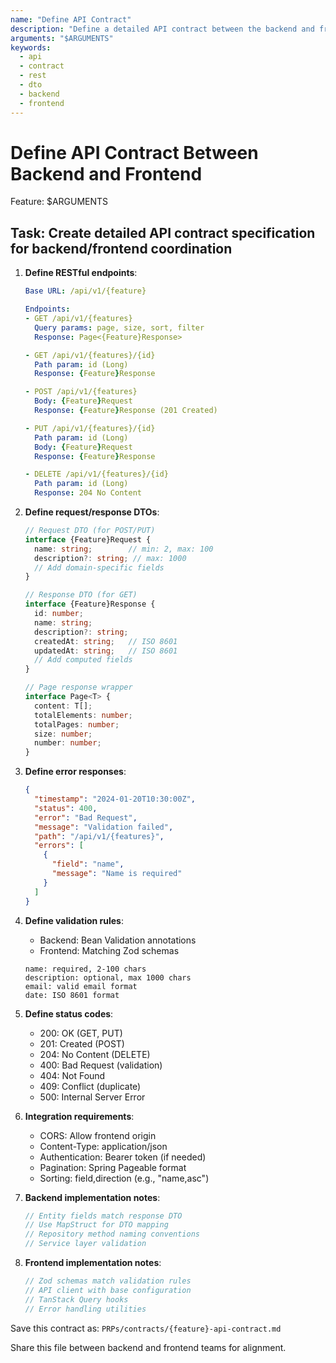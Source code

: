 ```yaml
---
name: "Define API Contract"
description: "Define a detailed API contract between the backend and frontend for a given feature, including RESTful endpoints and DTOs."
arguments: "$ARGUMENTS"
keywords:
  - api
  - contract
  - rest
  - dto
  - backend
  - frontend
---
```


# Define API Contract Between Backend and Frontend

Feature: $ARGUMENTS

## Task: Create detailed API contract specification for backend/frontend coordination

1. **Define RESTful endpoints**:

   ```yaml
   Base URL: /api/v1/{feature}

   Endpoints:
   - GET /api/v1/{features}
     Query params: page, size, sort, filter
     Response: Page<{Feature}Response>

   - GET /api/v1/{features}/{id}
     Path param: id (Long)
     Response: {Feature}Response

   - POST /api/v1/{features}
     Body: {Feature}Request
     Response: {Feature}Response (201 Created)

   - PUT /api/v1/{features}/{id}
     Path param: id (Long)
     Body: {Feature}Request
     Response: {Feature}Response

   - DELETE /api/v1/{features}/{id}
     Path param: id (Long)
     Response: 204 No Content
   ```

2. **Define request/response DTOs**:

   ```typescript
   // Request DTO (for POST/PUT)
   interface {Feature}Request {
     name: string;        // min: 2, max: 100
     description?: string; // max: 1000
     // Add domain-specific fields
   }

   // Response DTO (for GET)
   interface {Feature}Response {
     id: number;
     name: string;
     description?: string;
     createdAt: string;   // ISO 8601
     updatedAt: string;   // ISO 8601
     // Add computed fields
   }

   // Page response wrapper
   interface Page<T> {
     content: T[];
     totalElements: number;
     totalPages: number;
     size: number;
     number: number;
   }
   ```

3. **Define error responses**:

   ```json
   {
     "timestamp": "2024-01-20T10:30:00Z",
     "status": 400,
     "error": "Bad Request",
     "message": "Validation failed",
     "path": "/api/v1/{features}",
     "errors": [
       {
         "field": "name",
         "message": "Name is required"
       }
     ]
   }
   ```

4. **Define validation rules**:
   - Backend: Bean Validation annotations
   - Frontend: Matching Zod schemas

   ```
   name: required, 2-100 chars
   description: optional, max 1000 chars
   email: valid email format
   date: ISO 8601 format
   ```

5. **Define status codes**:
   - 200: OK (GET, PUT)
   - 201: Created (POST)
   - 204: No Content (DELETE)
   - 400: Bad Request (validation)
   - 404: Not Found
   - 409: Conflict (duplicate)
   - 500: Internal Server Error

6. **Integration requirements**:
   - CORS: Allow frontend origin
   - Content-Type: application/json
   - Authentication: Bearer token (if needed)
   - Pagination: Spring Pageable format
   - Sorting: field,direction (e.g., "name,asc")

7. **Backend implementation notes**:

   ```java
   // Entity fields match response DTO
   // Use MapStruct for DTO mapping
   // Repository method naming conventions
   // Service layer validation
   ```

8. **Frontend implementation notes**:
   ```typescript
   // Zod schemas match validation rules
   // API client with base configuration
   // TanStack Query hooks
   // Error handling utilities
   ```

Save this contract as: `PRPs/contracts/{feature}-api-contract.md`

Share this file between backend and frontend teams for alignment.

